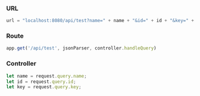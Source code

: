 ### URL
```javascript
url = "localhost:8080/api/test?name=" + name + "&id=" + id + "&key=" + key;
```

### Route
```javascript
app.get('/api/test', jsonParser, controller.handleQuery)
```

### Controller
``` javascript
let name = request.query.name;
let id = request.query.id;
let key = request.query.key;
```

